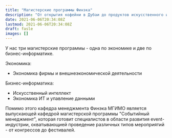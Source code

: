 ```yaml
---
title: "Магистерские программы Финэка"
description: "От открытия кофейни в Дубаи до продуктов искусственного интеллекта"
date: 2021-06-06T20:34:08Z
lastmod: 2021-06-06T20:34:08Z
draft: fasle
images: []
---
```


У нас три магистерские программы - одна по экономике и две по бизнес-информатике.

Экономика:

- Экономика фирмы и внешнеэкономической деятельности 

Бизнес-информатика:

- Искусственный интеллект
- Экономика ИТ и упавление данными 

Помимо этого кафедра менеджмента Финэка МГИМО 
является выпускающей кафедрой магистерской программы
"Событийный менеджмент", которая готовит 
специалистов в области развития event-индустрии, 
охватывающией проведение различных типов мероприятий -
от конгрессов до фестивалей.

